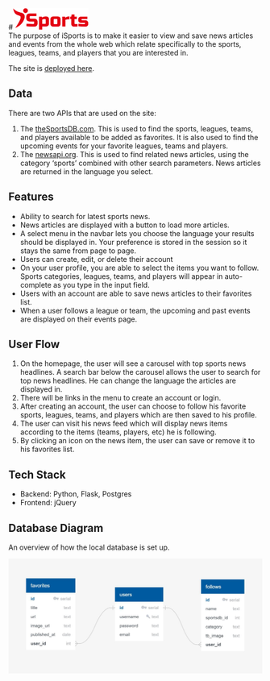 #<img src="https://raw.githubusercontent.com/jasparvb/isports-capstone/master/static/img/isports-logo.png" alt="alt text" width="150px" height="auto">  
The purpose of iSports is to make it easier to view and save news articles and events from the whole web which relate specifically to the sports, leagues, teams, and players that you are interested in.

The site is [deployed here](https://isports-news.herokuapp.com/).

## Data
There are two APIs that are used on the site:


1. The [theSportsDB.com](https://www.thesportsdb.com/api.php). This is used to find the sports, leagues, teams, and players available to be added as favorites. It is also used to find the upcoming events for your favorite leagues, teams and players.
2. The [newsapi.org](https://newsapi.org/). This is used to find related news articles, using the category ‘sports’ combined with other search parameters. News articles are returned in the language you select.

## Features
- Ability to search for latest sports news.
- News articles are displayed with a button to load more articles.
- A select menu in the navbar lets you choose the language your results should be displayed in. Your preference is stored in the session so it stays the same from page to page.
- Users can create, edit, or delete their account
- On your user profile, you are able to select the items you want to follow. Sports categories, leagues, teams, and players will appear in auto-complete as you type in the input field.
- Users with an account are able to save news articles to their favorites list.
- When a user follows a league or team, the upcoming and past events are displayed on their events page.

## User Flow
1. On the homepage, the user will see a carousel with top sports news headlines. A search bar below the carousel allows the user to search for top news headlines. He can change the language the articles are displayed in.
2. There will be links in the menu to create an account or login.
3. After creating an account, the user can choose to follow his favorite sports, leagues, teams, and players which are then saved to his profile.
4. The user can visit his news feed which will display news items according to the items (teams, players, etc) he is following.
5. By clicking an icon on the news item, the user can save or remove it to his favorites list.

## Tech Stack
- Backend: Python, Flask, Postgres
- Frontend: jQuery

## Database Diagram
An overview of how the local database is set up.

![](https://raw.githubusercontent.com/jasparvb/isports-capstone/master/static/img/tables-diagram.JPG)